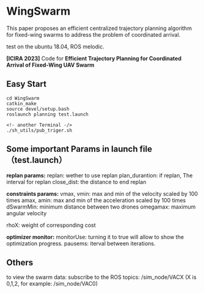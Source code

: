 # WingSwarm
This paper proposes an efficient centralized trajectory planning algorithm for fixed-wing swarms to address the problem of coordinated arrival.

test on the ubuntu 18.04, ROS melodic.

**[ICIRA 2023]** Code for **Efficient Trajectory Planning for Coordinated Arrival of Fixed-Wing UAV Swarm** 

## Easy Start
```
cd WingSwarm
catkin_make
source devel/setup.bash
roslaunch planning test.launch

<!- another Terminal -/>
./sh_utils/pub_triger.sh
```
## Some important Params in launch file（test.launch）
**replan params:**
replan: wether to use replan
plan_durantion: if replan, The interval for replan
close_dist: the distance to end replan

**constraints params:**
vmax, vmin: max and min of the velocity scaled by 100 times
amax, amin: max and min of the acceleration scaled by 100 times
dSwarmMin: minimum distance between two drones
omegamax: maximum angular velocity

rhoX: weight of corresponding cost

**optimizer monitor:**
monitorUse: turning it to true will allow to show the optimization progress.
pausems: iterval between iterations.

## Others
to view the swarm data:
    subscribe to the ROS topics: /sim_node/VACX (X is 0,1,2, for example: /sim_node/VAC0)




